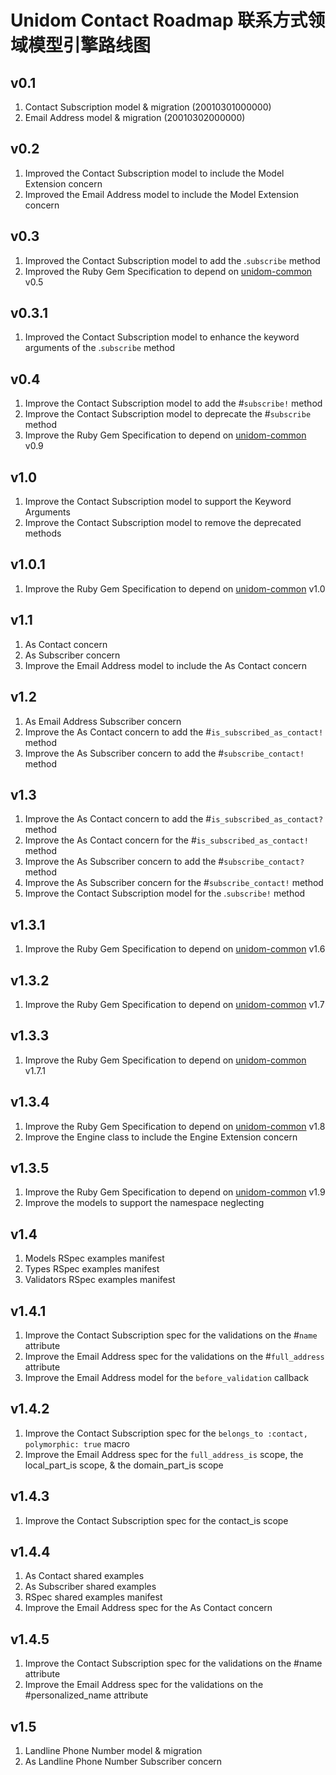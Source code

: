 # Unidom Contact Roadmap 联系方式领域模型引擎路线图

## v0.1
1. Contact Subscription model & migration (20010301000000)
2. Email Address model & migration (20010302000000)

## v0.2
1. Improved the Contact Subscription model to include the Model Extension concern
2. Improved the Email Address model to include the Model Extension concern

## v0.3
1. Improved the Contact Subscription model to add the .``subscribe`` method
2. Improved the Ruby Gem Specification to depend on [unidom-common](https://github.com/topbitdu/unidom-common) v0.5

## v0.3.1
1. Improved the Contact Subscription model to enhance the keyword arguments of the .``subscribe`` method

## v0.4
1. Improve the Contact Subscription model to add the #``subscribe!`` method
2. Improve the Contact Subscription model to deprecate the #``subscribe`` method
3. Improve the Ruby Gem Specification to depend on [unidom-common](https://github.com/topbitdu/unidom-common) v0.9

## v1.0
1. Improve the Contact Subscription model to support the Keyword Arguments
2. Improve the Contact Subscription model to remove the deprecated methods

## v1.0.1
1. Improve the Ruby Gem Specification to depend on [unidom-common](https://github.com/topbitdu/unidom-common) v1.0

## v1.1
1. As Contact concern
2. As Subscriber concern
3. Improve the Email Address model to include the As Contact concern

## v1.2
1. As Email Address Subscriber concern
2. Improve the As Contact concern to add the #``is_subscribed_as_contact!`` method
3. Improve the As Subscriber concern to add the #``subscribe_contact!`` method

## v1.3
1. Improve the As Contact concern to add the #``is_subscribed_as_contact?`` method
2. Improve the As Contact concern for the #``is_subscribed_as_contact!`` method
3. Improve the As Subscriber concern to add the #``subscribe_contact?`` method
4. Improve the As Subscriber concern for the #``subscribe_contact!`` method
5. Improve the Contact Subscription model for the .``subscribe!`` method

## v1.3.1
1. Improve the Ruby Gem Specification to depend on [unidom-common](https://github.com/topbitdu/unidom-common) v1.6

## v1.3.2
1. Improve the Ruby Gem Specification to depend on [unidom-common](https://github.com/topbitdu/unidom-common) v1.7

## v1.3.3
1. Improve the Ruby Gem Specification to depend on [unidom-common](https://github.com/topbitdu/unidom-common) v1.7.1

## v1.3.4
1. Improve the Ruby Gem Specification to depend on [unidom-common](https://github.com/topbitdu/unidom-common) v1.8
2. Improve the Engine class to include the Engine Extension concern

## v1.3.5
1. Improve the Ruby Gem Specification to depend on [unidom-common](https://github.com/topbitdu/unidom-common) v1.9
2. Improve the models to support the namespace neglecting

## v1.4
1. Models RSpec examples manifest
2. Types RSpec examples manifest
3. Validators RSpec examples manifest

## v1.4.1
1. Improve the Contact Subscription spec for the validations on the #``name`` attribute
2. Improve the Email Address spec for the validations on the #``full_address`` attribute
3. Improve the Email Address model for the ``before_validation`` callback

## v1.4.2
1. Improve the Contact Subscription spec for the ``belongs_to :contact, polymorphic: true`` macro
2. Improve the Email Address spec for the ``full_address_is`` scope, the local_part_is scope, & the domain_part_is scope

## v1.4.3
1. Improve the Contact Subscription spec for the contact_is scope

## v1.4.4
1. As Contact shared examples
2. As Subscriber shared examples
3. RSpec shared examples manifest
4. Improve the Email Address spec for the As Contact concern

## v1.4.5
1. Improve the Contact Subscription spec for the validations on the #name attribute
2. Improve the Email Address spec for the validations on the #personalized_name attribute

## v1.5
1. Landline Phone Number model & migration
2. As Landline Phone Number Subscriber concern
